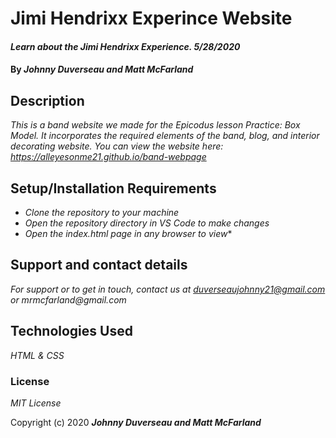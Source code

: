 
# Jimi Hendrixx Experince Website

#### _Learn about the Jimi Hendrixx Experience. 5/28/2020_

#### By _**Johnny Duverseau and Matt McFarland**_

## Description

_This is a band website we made for the Epicodus lesson Practice: Box Model. It incorporates the required elements of the band, blog, and interior decorating website. You can view the website here: https://alleyesonme21.github.io/band-webpage_

## Setup/Installation Requirements

* _Clone the repository to your machine_
* _Open the repository directory in VS Code to make changes_
* _Open the index.html page in any browser to view_*

## Support and contact details

_For support or to get in touch, contact us at duverseaujohnny21@gmail.com or mrmcfarland@gmail.com_

## Technologies Used

_HTML & CSS_

### License

*MIT License*

Copyright (c) 2020 **_Johnny Duverseau and Matt McFarland_**